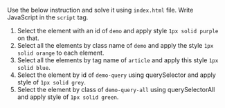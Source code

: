 Use the below instruction and solve it using `index.html` file. Write JavaScript in the `script` tag.

1. Select the element with an id of `demo` and apply style `1px solid purple` on that.
2. Select all the elements by class name of `demo` and apply the style `1px solid orange` to each element.
3. Select all the elements by tag name of `article` and apply this style `1px solid blue`.
4. Select the element by id of `demo-query` using querySelector and apply style of `1px solid grey`.
5. Select the element by class of `demo-query-all` using querySelectorAll and apply style of `1px solid green`.